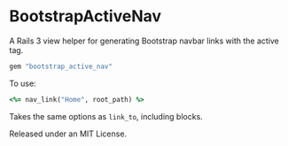 # BootstrapActiveNav

A Rails 3 view helper for generating Bootstrap navbar links with the active tag.


```ruby
gem "bootstrap_active_nav"
```

To use:

```ruby
<%= nav_link("Home", root_path) %>
```

Takes the same options as `link_to`, including blocks.

Released under an MIT License.